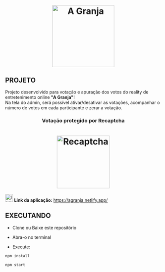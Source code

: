 <h1 align="center">
    <img alt="A Granja" title="#A Granja" src="https://user-images.githubusercontent.com/56003521/86874900-bff0d100-c0b7-11ea-8265-905dd5c61016.png" width="200px" />
</h1>

## PROJETO

Projeto desenvolvido para votação e apuração dos votos do reality de entretenimento online **"A Granja"**! <br/> 
Na tela do admin, será possível ativar/desativar as votações, acompanhar o número de votos em cada participante e zerar a votação.

<h3 align="center">Votação protegido por Recaptcha</h3>
<h1 align="center">
    <img src="https://user-images.githubusercontent.com/56003521/87806024-a3c60000-c82c-11ea-90d9-80b3d40b1c4f.jpg" alt="Recaptcha" width="170px" heigth="150px" />
</h1>

<img src="https://user-images.githubusercontent.com/56003521/87214798-4ac70b00-c306-11ea-8b49-b48d6c6ae828.png" alt="link" width="25px" heigth="25px"/> **Link da aplicação:** https://agranja.netlify.app/

## EXECUTANDO

- Clone ou Baixe este repositório

- Abra-o no terminal

- Execute:
```bash
npm install
```
```bash
npm start
```

